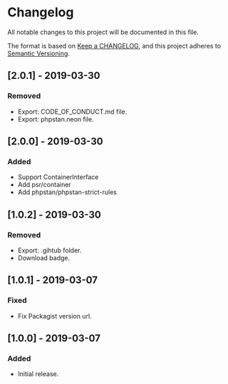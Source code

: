 # Changelog

All notable changes to this project will be documented in this file.

The format is based on [Keep a CHANGELOG](https://keepachangelog.com/en/1.0.0/),
and this project adheres to [Semantic Versioning](https://semver.org/spec/v2.0.0.html).

## [2.0.1] - 2019-03-30

### Removed
- Export: CODE_OF_CONDUCT.md file.
- Export: phpstan.neon file.

## [2.0.0] - 2019-03-30

### Added
- Support ContainerInterface
- Add psr/container
- Add phpstan/phpstan-strict-rules

## [1.0.2] - 2019-03-30

### Removed
- Export: .gihtub folder.
- Download badge.

## [1.0.1] - 2019-03-07

### Fixed
- Fix Packagist version url.

## [1.0.0] - 2019-03-07

### Added
- Initial release.
